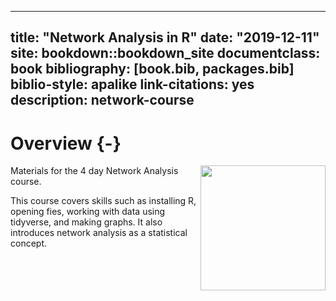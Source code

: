 
--- 
title: "Network Analysis in R"
date: "2019-12-11"
site: bookdown::bookdown_site
documentclass: book
bibliography: [book.bib, packages.bib]
biblio-style: apalike
link-citations: yes
description: network-course
---



# Overview {-}

<img src="images/qgraph.png" style="width: 200px; float: right;">

Materials for the 4 day Network Analysis course. 

This course covers skills such as installing R, opening fies, working with data using tidyverse, and making graphs. It also introduces network analysis as a statistical concept.





